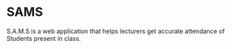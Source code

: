 # SAMS
S.A.M.S is a web application that helps lecturers get accurate attendance of Students present in class.

